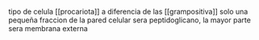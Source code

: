tipo de celula [[procariota]] a diferencia de las [[grampositiva]] solo una pequeña fraccion de la pared celular sera peptidoglicano, la mayor parte sera membrana externa